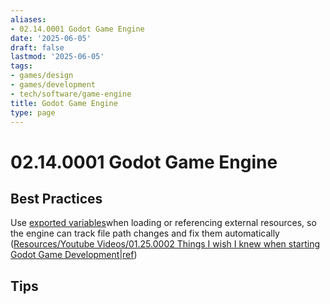 ```yaml
---
aliases:
- 02.14.0001 Godot Game Engine
date: '2025-06-05'
draft: false
lastmod: '2025-06-05'
tags:
- games/design
- games/development
- tech/software/game-engine
title: Godot Game Engine
type: page
---
```



# 02.14.0001 Godot Game Engine

## Best Practices

Use [exported variables](https://docs.godotengine.org/en/stable/tutorials/scripting/gdscript/gdscript_exports.html)when loading or referencing external resources, so the engine can track file path changes and fix them automatically ([Resources/Youtube Videos/01.25.0002 Things I wish I knew when starting Godot Game Development|ref](resources/youtube-videos/01.25.0002-things-i-wish-i-knew-when-starting-godot-game-development|ref))

## Tips
